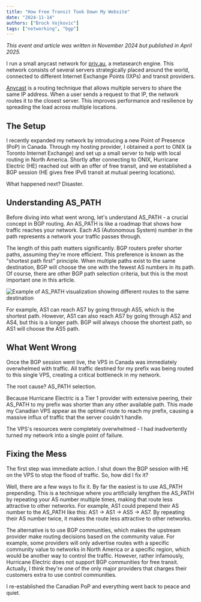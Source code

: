 ```yaml
---
title: "How Free Transit Took Down My Website"
date: "2024-11-14"
authors: ["Brock Vojkovic"]
tags: ["networking", "bgp"]
---
```


*This event and article was written in November 2024 but published in April 2025.*

I run a small anycast network for [priv.au](https://priv.au), a metasearch engine. This network consists of several servers strategically placed around the world, connected to different Internet Exchange Points (IXPs) and transit providers.

[Anycast](https://en.wikipedia.org/wiki/Anycast) is a routing technique that allows multiple servers to share the same IP address. When a user sends a request to that IP, the network routes it to the closest server. This improves performance and resilience by spreading the load across multiple locations.

## The Setup

I recently expanded my network by introducing a new Point of Presence (PoP) in Canada. Through my hosting provider, I obtained a port to ONIX (a Toronto Internet Exchange) and set up a small server to help with local routing in North America. Shortly after connecting to ONIX, Hurricane Electric (HE) reached out with an offer of free transit, and we established a BGP session (HE gives free IPv6 transit at mutual peering locations).

What happened next? Disaster.

## Understanding AS_PATH

Before diving into what went wrong, let's understand AS_PATH - a crucial concept in BGP routing. An AS_PATH is like a roadmap that shows how traffic reaches your network. Each AS (Autonomous System) number in the path represents a network your traffic passes through.

The length of this path matters significantly. BGP routers prefer shorter paths, assuming they're more efficient. This preference is known as the "shortest path first" principle. When multiple paths exist to the same destination, BGP will choose the one with the fewest AS numbers in its path. Of course, there are other BGP path selection criteria, but this is the most important one in this article.

![Example of AS_PATH visualization showing different routes to the same destination](/img/b11bfc814acb17bbfd7b595c506c774a-1.png)

For example, AS1 can reach AS7 by going through AS5, which is the shortest path. However, AS1 can also reach AS7 by going through AS2 and AS4, but this is a longer path. BGP will always choose the shortest path, so AS1 will choose the AS5 path.

## What Went Wrong

Once the BGP session went live, the VPS in Canada was immediately overwhelmed with traffic. All traffic destined for my prefix was being routed to this single VPS, creating a critical bottleneck in my network.

The root cause? AS_PATH selection.

Because Hurricane Electric is a Tier 1 provider with extensive peering, their AS_PATH to my prefix was shorter than any other available path. This made my Canadian VPS appear as the optimal route to reach my prefix, causing a massive influx of traffic that the server couldn't handle.

The VPS's resources were completely overwhelmed - I had inadvertently turned my network into a single point of failure.

## Fixing the Mess

The first step was immediate action. I shut down the BGP session with HE on the VPS to stop the flood of traffic. So, how did I fix it?

Well, there are a few ways to fix it. By far the easiest is to use AS_PATH prepending. This is a technique where you artificially lengthen the AS_PATH by repeating your AS number multiple times, making that route less attractive to other networks. For example, AS1 could prepend their AS number to the AS_PATH like this: AS1 -> AS1 → AS5 → AS7. By repeating their AS number twice, it makes the route less attractive to other networks.

The alternative is to use BGP communities, which makes the upstream provider make routing decisions based on the community value. For example, some providers will only advertise routes with a specific community value to networks in North America or a specific region, which would be another way to control the traffic. However, rather infamously, Hurricane Electric does not support BGP communities for free transit. Actually, I think they're one of the only major providers that charges their customers extra to use control communities.

I re-established the Canadian PoP and everything went back to peace and quiet.
